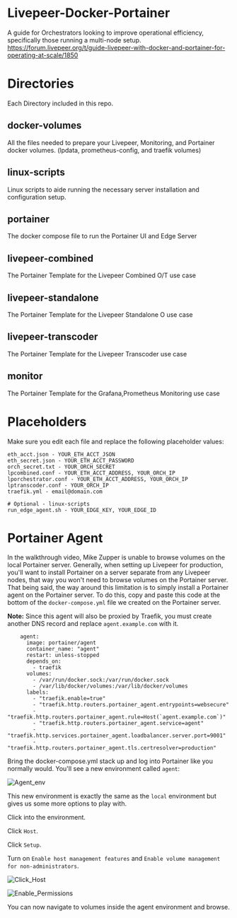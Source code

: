 # Livepeer-Docker-Portainer

A guide for Orchestrators looking to improve operational efficiency, specifically those running a multi-node setup.
https://forum.livepeer.org/t/guide-livepeer-with-docker-and-portainer-for-operating-at-scale/1850

# Directories

Each Directory included in this repo.

## docker-volumes

All the files needed to prepare your Livepeer, Monitoring, and Portainer docker volumes.
(lpdata, prometheus-config, and traefik volumes)

## linux-scripts

Linux scripts to aide running the necessary server installation and configuration setup.

## portainer

The docker compose file to run the Portainer UI and Edge Server

## livepeer-combined

The Portainer Template for the Livepeer Combined O/T use case

## livepeer-standalone

The Portainer Template for the Livepeer Standalone O use case

## livepeer-transcoder

The Portainer Template for the Livepeer Transcoder use case

## monitor

The Portainer Template for the Grafana,Prometheus Monitoring use case

# Placeholders

Make sure you edit each file and replace the following placeholder values:

```
eth_acct.json - YOUR_ETH_ACCT_JSON
eth_secret.json - YOUR_ETH_ACCT_PASSWORD
orch_secret.txt - YOUR_ORCH_SECRET
lpcombined.conf - YOUR_ETH_ACCT_ADDRESS, YOUR_ORCH_IP
lporchestrator.conf - YOUR_ETH_ACCT_ADDRESS, YOUR_ORCH_IP
lptranscoder.conf - YOUR_ORCH_IP
traefik.yml - email@domain.com

# Optional - linux-scripts
run_edge_agent.sh - YOUR_EDGE_KEY, YOUR_EDGE_ID
```

# Portainer Agent
In the walkthrough video, Mike Zupper is unable to browse volumes on the local Portainer server. Generally, when setting up Livepeer for production, you'll want to install Portainer on a server separate from any Livepeer nodes, that way you won't need to browse volumes on the Portainer server. That being said, the way around this limitation is to simply install a Portainer agent on the Portainer server. To do this, copy and paste this code at the bottom of the `docker-compose.yml` file we created on the Portainer server. 

**Note:** Since this agent will also be proxied by Traefik, you must create another DNS record and replace ```agent.example.com``` with it.

```
    agent:
      image: portainer/agent
      container_name: "agent"
      restart: unless-stopped
      depends_on:
        - traefik
      volumes:
        - /var/run/docker.sock:/var/run/docker.sock
        - /var/lib/docker/volumes:/var/lib/docker/volumes
      labels:
        - "traefik.enable=true"
        - "traefik.http.routers.portainer_agent.entrypoints=websecure"
        - "traefik.http.routers.portainer_agent.rule=Host(`agent.example.com`)"
        - "traefik.http.routers.portainer_agent.service=agent"
        - "traefik.http.services.portainer_agent.loadbalancer.server.port=9001"
        - "traefik.http.routers.portainer_agent.tls.certresolver=production"
  ```
 
Bring the docker-compose.yml stack up and log into Portainer like you normally would. 
You'll see a new environment called ```agent```: 

![Agent_env](https://user-images.githubusercontent.com/95463891/184393360-9892316e-751e-4119-b8fa-f1c40b36e101.PNG)

This new environment is exactly the same as the ```local``` environment but gives us some more options to play with.

Click into the environment. 

Click ```Host```.

Click ```Setup```.

Turn on ```Enable host management features``` and  ```Enable volume management for non-administrators```.

![Click_Host](https://user-images.githubusercontent.com/95463891/184395091-bebe9880-adaf-4db4-a4ce-90bf60281c56.PNG)

![Enable_Permissions](https://user-images.githubusercontent.com/95463891/184395093-cfa80827-cfcd-433d-932b-68f8c3830d4c.PNG)

You can now navigate to volumes inside the agent environment and browse.


 

